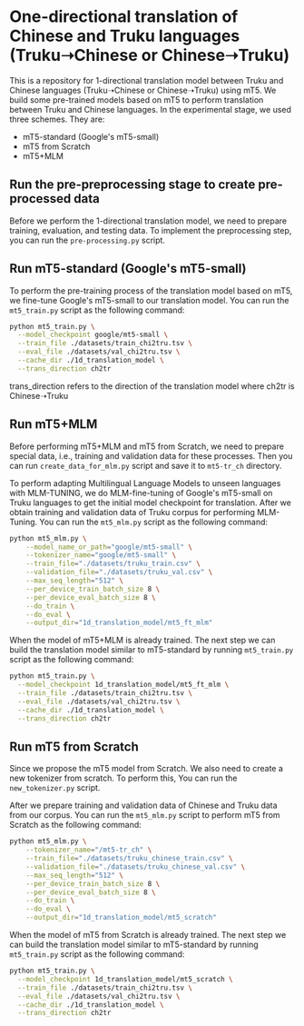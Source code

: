 # One-directional translation of Chinese and Truku languages (Truku➝Chinese or Chinese➝Truku)
This is a repository for 1-directional translation model between Truku and Chinese languages (Truku➝Chinese or Chinese➝Truku) using mT5. We build some pre-trained models based on mT5 to perform translation between Truku and Chinese languages. In the experimental stage, we used three schemes. They are:
* mT5-standard (Google's mT5-small)
* mT5 from Scratch
* mT5+MLM

## Run the pre-preprocessing stage to create pre-processed data
Before we perform the 1-directional translation model, we need to prepare training, evaluation, and testing data. To implement the preprocessing step, you can run the `pre-processing.py` script.

## Run mT5-standard (Google's mT5-small)
To perform the pre-training process of the translation model based on mT5, we fine-tune Google's mT5-small to our translation model. You can run the `mt5_train.py` script as the following command:
```bash
python mt5_train.py \
  --model_checkpoint google/mt5-small \
  --train_file ./datasets/train_chi2tru.tsv \
  --eval_file ./datasets/val_chi2tru.tsv \
  --cache_dir ./1d_translation_model \
  --trans_direction ch2tr
```
trans_direction refers to the direction of the translation model where ch2tr is Chinese➝Truku
## Run mT5+MLM
Before performing mT5+MLM and mT5 from Scratch, we need to prepare special data, i.e., training and validation data for these processes. Then you can run `create_data_for_mlm.py` script and save it to `mt5-tr_ch` directory.

To perform adapting Multilingual Language Models to unseen languages with MLM-TUNING, we do MLM-fine-tuning of Google's mT5-small on Truku languages to get the initial model checkpoint for translation.
After we obtain training and validation data of Truku corpus for performing MLM-Tuning. You can run the `mt5_mlm.py` script as the following command:
```bash
python mt5_mlm.py \
    --model_name_or_path="google/mt5-small" \
    --tokenizer_name="google/mt5-small" \
    --train_file="./datasets/truku_train.csv" \
    --validation_file="./datasets/truku_val.csv" \
    --max_seq_length="512" \
    --per_device_train_batch_size 8 \
    --per_device_eval_batch_size 8 \
    --do_train \
    --do_eval \
    --output_dir="1d_translation_model/mt5_ft_mlm"
```
When the model of mT5+MLM is already trained. The next step we can build the translation model similar to mT5-standard by running `mt5_train.py` script as the following command:
```bash
python mt5_train.py \
  --model_checkpoint 1d_translation_model/mt5_ft_mlm \
  --train_file ./datasets/train_chi2tru.tsv \
  --eval_file ./datasets/val_chi2tru.tsv \
  --cache_dir ./1d_translation_model \
  --trans_direction ch2tr
```
## Run mT5 from Scratch
Since we propose the mT5 model from Scratch. We also need to create a new tokenizer from scratch. To perform this,  You can run the `new_tokenizer.py` script.

After we prepare training and validation data of Chinese and Truku data from our corpus. You can run the `mt5_mlm.py` script to perform mT5 from Scratch as the following command:
```bash
python mt5_mlm.py \
    --tokenizer_name="/mt5-tr_ch" \
    --train_file="./datasets/truku_chinese_train.csv" \
    --validation_file="./datasets/truku_chinese_val.csv" \
    --max_seq_length="512" \
    --per_device_train_batch_size 8 \
    --per_device_eval_batch_size 8 \
    --do_train \
    --do_eval \
    --output_dir="1d_translation_model/mt5_scratch"
```
When the model of mT5 from Scratch is already trained. The next step we can build the translation model similar to mT5-standard by running `mt5_train.py` script as the following command:
```bash
python mt5_train.py \
  --model_checkpoint 1d_translation_model/mt5_scratch \
  --train_file ./datasets/train_chi2tru.tsv \
  --eval_file ./datasets/val_chi2tru.tsv \
  --cache_dir ./1d_translation_model \
  --trans_direction ch2tr
```
